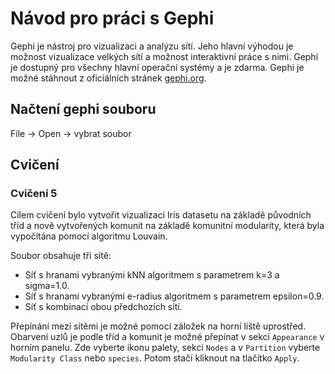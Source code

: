 # Návod pro práci s Gephi

Gephi je nástroj pro vizualizaci a analýzu sítí. Jeho hlavní výhodou je možnost vizualizace velkých sítí a možnost
interaktivní práce s nimi. Gephi je dostupný pro všechny hlavní operační systémy a je zdarma.
Gephi je možné stáhnout z oficiálních stránek [gephi.org](https://gephi.org/).

## Načtení gephi souboru

File -> Open -> vybrat soubor

## Cvičení

### Cvičení 5

Cílem cvičení bylo vytvořit vizualizaci Iris datasetu na základě původních tříd a nově vytvořených
komunit na základě komunitní modularity, která byla vypočítána pomocí algoritmu Louvain.

Soubor obsahuje tři sítě:

- Síť s hranami vybranými kNN algoritmem s parametrem k=3 a sigma=1.0.
- Síť s hranami vybranými e-radius algoritmem s parametrem epsilon=0.9.
- Síť s kombinací obou předchozích sítí.

Přepínání mezi sítěmi je možné pomocí záložek na horní liště uprostřed. Obarvení uzlů je podle tříd a komunit je možné
přepínat v sekci `Appearance` v horním panelu. Zde vyberte ikonu palety, sekci `Nodes` a v `Partition` vyberte
`Modularity Class` nebo `species`. Potom stačí kliknout na tlačítko `Apply`.
